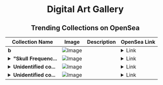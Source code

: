 <div align="center">

# Digital Art Gallery

## Trending Collections on OpenSea

| Collection Name                       | Image                                                                                     | Description                       | OpenSea Link                                                                                          |
|---------------------------------------|-------------------------------------------------------------------------------------------|-----------------------------------|--------------------------------------------------------------------------------------------------------|
| **b** | ![Image](https://i.seadn.io/s/raw/files/60425129d8b9674a48735150e2622dcb.jpg?w=500&auto=format?w=200&auto=format) |  | <details><summary>Link</summary>[b](https://opensea.io/collection/b-15809)</details> |
| **<details><summary>"Skull Frequenc...</summary>"Skull Frequency"</details>** | ![Image](https://i.seadn.io/s/raw/files/11ffacaf9b30d8bf37b8d6ac35a5e9c3.png?w=500&auto=format?w=200&auto=format) |  | <details><summary>Link</summary>["Skull Frequency"](https://opensea.io/collection/skull-frequency-1)</details> |
| **<details><summary>Unidentified co...</summary>Unidentified contract 0196f0e0-5476-4449-95e1-47042bdf69f4</details>** | ![Image](https://i.seadn.io/s/raw/files/e9acf51ddce687ccf33c485e916aec1b.jpg?w=500&auto=format?w=200&auto=format) |  | <details><summary>Link</summary>[Unidentified contract 0196f0e0-5476-4449-95e1-47042bdf69f4](https://opensea.io/collection/unidentified-contract-0196f0e0-5476-4449-95e1-4704)</details> |
| **<details><summary>Unidentified co...</summary>Unidentified contract 6dfafb21-97d1-4916-a962-9240b146eaf7</details>** | ![Image](https://i.seadn.io/s/raw/files/a837708742ad8afcb35eb60ba787976d.jpg?w=500&auto=format?w=200&auto=format) |  | <details><summary>Link</summary>[Unidentified contract 6dfafb21-97d1-4916-a962-9240b146eaf7](https://opensea.io/collection/unidentified-contract-6dfafb21-97d1-4916-a962-9240)</details> |

</div>